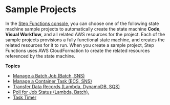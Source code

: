 # Sample Projects<a name="create-sample-projects"></a>

In the [Step Functions console](https://console.aws.amazon.com/states/home?region=us-east-1#/), you can choose one of the following state machine sample projects to automatically create the state machine **Code**, **Visual Workflow**, and all related AWS resources for the project\. Each of the sample projects provisions a fully functional state machine, and creates the related resources for it to run\. When you create a sample project, Step Functions uses AWS CloudFormation to create the related resources referenced by the state machine\.

**Topics**
+ [Manage a Batch Job \(Batch, SNS\)](batch-job-notification.md)
+ [Manage a Container Task \(ECS, SNS\)](sample-project-container-task-notification.md)
+ [Transfer Data Records \(Lambda, DynamoDB, SQS\)](sample-project-transfer-data-sqs.md)
+ [Poll for Job Status \(Lambda, Batch\),](sample-project-job-poller.md)
+ [Task Timer](task-timer-sample.md)
